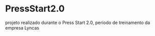 # PressStart2.0
projeto realizado durante o Press Start 2.0, período de treinamento da empresa Lyncas
